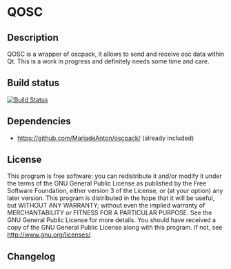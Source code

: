 QOSC
===
Description
---
QOSC is a wrapper of oscpack, it allows to send and receive osc data within Qt.
This is a work in progress and definitely needs some time and care.

Build status
---
[![Build Status](https://travis-ci.org/thomasgeissl/QOSC.svg?branch=master)](https://travis-ci.org/thomasgeissl/QOSC)


Dependencies
---
* https://github.com/MariadeAnton/oscpack/ (already included)

License
---
This program is free software: you can redistribute it and/or modify it under the terms of the GNU General Public License as published by the Free Software Foundation, either version 3 of the License, or (at your option) any later version.
This program is distributed in the hope that it will be useful, but WITHOUT ANY WARRANTY; without even the implied warranty of MERCHANTABILITY or FITNESS FOR A PARTICULAR PURPOSE. See the GNU General Public License for more details.
You should have received a copy of the GNU General Public License along with this program. If not, see http://www.gnu.org/licenses/.

Changelog
---
